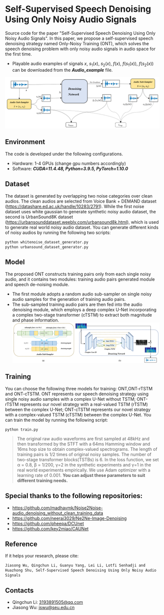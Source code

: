 # Self-Supervised Speech Denoising Using Only Noisy Audio Signals

Source code for the paper "Self-Supervised Speech Denoising Using Only Noisy Audio Signals". In this paper, we propose a self-supervised speech denoising strategy named Only-Noisy Training (ONT), which solves the speech denoising problem with only noisy audio signals in audio space for the first time. 
- Playable audio examples of signals $x$, $s_{1}(x)$, $s_{2}(x)$, $f(x)$, $f(s_{1}(x))$, $f(s_{2}(x))$ can be downloaded from the ***Audio_example*** file.

![./ONT.PNG](./ONT.png)


## Environment

The code is developed under the following configurations.
- Hardware: 1-4 GPUs (change gpu numbers accordingly)
- Software: ***CUDA=11.4.48, Python=3.9.5, PyTorch=1.10.0***


## Dataset

The dataset is generated by overlapping two noise categories over clean audios. The clean audios are selected from Voice Bank + DEMAND dataset (https://datashare.ed.ac.uk/handle/10283/2791). While the first noise dataset uses white gaussian to generate synthetic noisy audio dataset, the second is UrbanSound8K dataset (https://urbansounddataset.weebly.com/urbansound8k.html), which is used to generate real world noisy audio dataset. You can generate different kinds of noisy audios by running the following two scripts:
```
python whitenoise_dataset_generator.py
python urbansound_dataset_generator.py
```

## Model

The proposed ONT constructs training pairs only from each single noisy audio, and it contains two modules: training audio pairs generated module and speech de-noising module.
- The first module adopts a random audio sub-sampler on single noisy audio samples for the generation of training audio pairs. 
- The sub-sampled training audio pairs are then fed into the audio denoising module, which employs a deep complex U-Net incorporating a complex two-stage transformer (cTSTM) to extract both magnitude and phase information.
![./models.PNG](./models.png)
## Training

You can choose the following three models for training: ONT,ONT-rTSTM and ONT-cTSTM. ONT represents our speech denoising strategy using single noisy audio samples with a complex U-Net without TSTM; ONT-rTSTM represents our novel strategy with a real-valued TSTM (rTSTM) between the complex U-Net; ONT-cTSTM represents our novel strategy with a complex-valued TSTM (cTSTM) between the complex U-Net. You can train the model by running the following script:
```
python train.py
```
> The original raw audio waveforms are first sampled at 48kHz and then transformed by the STFT with a 64ms Hamming window and 16ms hop size to obtain complex-valued spectrograms. The length of training pairs is 1/2 times of original noisy samples. The number of two-stage transformer blocks(TSTBs) is 6. In the loss function, we set α = 0.8, β = 1/200, γ=2 in the synthetic experiments and γ=1 in the real world experiments empirically. We use Adam optimizer with a learning rate of 0.001. **You can adjust these parameters to suit different training needs.**

## Special thanks to the following repositories:
- https://github.com/madhavmk/Noise2Noise-audio_denoising_without_clean_training_data
- https://github.com/neeraj3029/Ne2Ne-Image-Denoising
- https://github.com/pheepa/DCUnet
- https://github.com/key2miao/CAUNet

## Reference
If it helps your research, please cite:
```
Jiasong Wu, Qingchun Li, Guanyu Yang, Lei Li, Lotfi Senhadji and Huazhong Shu, Self-Supervised Speech Denoising Using Only Noisy Audio Signals

```
## Contacts
- Qingchun Li: 3193891505@qq.com
- Jiasong Wu: jswu@seu.edu.cn
